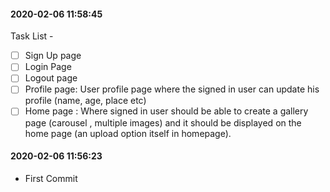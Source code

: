 #### 2020-02-06 11:58:45

Task List -

- [ ] Sign Up page
- [ ] Login Page
- [ ] Logout page
- [ ] Profile page:  User profile page where the signed in user can update his profile (name, age, place etc)
- [ ] Home page : Where signed in user should be able to create a gallery page (carousel , multiple images) and  it should be displayed on the home page (an upload option itself in homepage).

#### 2020-02-06 11:56:23
- First Commit


